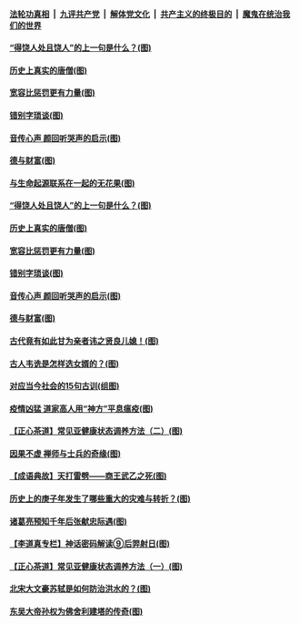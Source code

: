 

####  [法轮功真相](../../../../basic/blob/master/README.md?t=07030831) &nbsp;|&nbsp; [九评共产党](../../../../9ping.md/blob/master/README.md?t=07030831) &nbsp;|&nbsp; [解体党文化](../../../../jtdwh.md/blob/master/README.md?t=07030831)  &nbsp;|&nbsp; [共产主义的终极目的](../../../../gczydzjmd.md/blob/master/README.md?t=07030831) &nbsp;|&nbsp; [魔鬼在统治我们的世界](../../../../mgztzwmdsj.md/blob/master/README.md?t=07030831) 

#### [“得饶人处且饶人”的上一句是什么？(图)](../pages/p7/938333.md?t=07030831) 

#### [历史上真实的唐僧(图)](../pages/p7/938101.md?t=07030831) 

#### [宽容比惩罚更有力量(图)](../pages/p7/938280.md?t=07030831) 

#### [错别字琐谈(图)](../pages/p7/938316.md?t=07030831) 

#### [音传心声 颜回听哭声的启示(图)](../pages/p7/938099.md?t=07030831) 

#### [德与财富(图)](../pages/p7/938218.md?t=07030831) 

#### [与生命起源联系在一起的无花果(图)](../pages/p7/938342.md?t=07030831) 

#### [“得饶人处且饶人”的上一句是什么？(图)](../pages/p7/938333.md?t=07030831) 

#### [历史上真实的唐僧(图)](../pages/p7/938101.md?t=07030831) 

#### [宽容比惩罚更有力量(图)](../pages/p7/938280.md?t=07030831) 

#### [错别字琐谈(图)](../pages/p7/938316.md?t=07030831) 

#### [音传心声 颜回听哭声的启示(图)](../pages/p7/938099.md?t=07030831) 

#### [德与财富(图)](../pages/p7/938218.md?t=07030831) 

#### [古代竟有如此甘为亲者讳之贤良儿媳！(图)](../pages/p7/938117.md?t=07030831) 

#### [古人韦诜是怎样选女婿的？(图)](../pages/p7/938100.md?t=07030831) 

#### [对应当今社会的15句古训(组图)](../pages/p7/938097.md?t=07030831) 

#### [疫情凶猛 道家高人用“神方”平息瘟疫(图)](../pages/p7/938004.md?t=07030831) 

#### [【正心茶道】常见亚健康状态调养方法（二）(图)](../pages/p7/937559.md?t=07030831) 

#### [因果不虚 禅师与士兵的奇缘(图)](../pages/p7/938092.md?t=07030831) 

#### [【成语典故】天打雷劈——商王武乙之死(图)](../pages/p7/937782.md?t=07030831) 

#### [历史上的庚子年发生了哪些重大的灾难与转折？(图)](../pages/p7/937991.md?t=07030831) 

#### [诸葛亮预知千年后张献忠际遇(图)](../pages/p7/937564.md?t=07030831) 

#### [【李道真专栏】神话密码解读⑨后羿射日(图)](../pages/p7/937560.md?t=07030831) 

#### [【正心茶道】常见亚健康状态调养方法（一）(图)](../pages/p7/937556.md?t=07030831) 

#### [北宋大文豪苏轼是如何防治洪水的？(图)](../pages/p7/937874.md?t=07030831) 

#### [东吴大帝孙权为佛舍利建塔的传奇(图)](../pages/p7/937764.md?t=07030831) 

